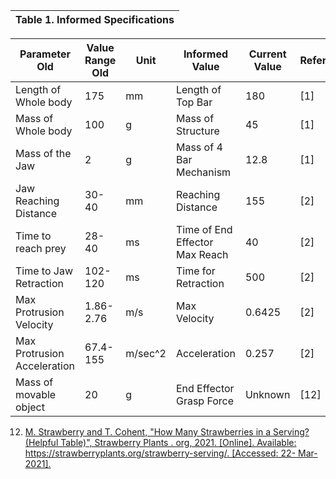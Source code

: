 |Table 1. Informed Specifications|
|-|

|Parameter Old|Value Range Old|Unit|Informed Value|Current Value|Reference|
|---|---|---|---|---|---|
|Length of Whole body|175|mm|Length of Top Bar|180|[1]|
|Mass of Whole body|100|g|Mass of Structure|45|[1]|
|Mass of the Jaw|2|g|Mass of 4 Bar Mechanism|12.8|[1]|
|Jaw Reaching Distance|30-40|mm|Reaching Distance|155|[2]|
|Time to reach prey|28-40|ms|Time of End Effector Max Reach|40|[2]|
|Time to Jaw Retraction|102-120|ms|Time for Retraction|500|[2]|
|Max Protrusion Velocity|1.86-2.76|m/s|Max Velocity|0.6425|[2]|
|Max Protrusion Acceleration|67.4-155|m/sec^2|Acceleration|0.257|[2]|
|Mass of movable object|20|g|End Effector Grasp Force|Unknown|[12]|

12. [M. Strawberry and T. Cohent, "How Many Strawberries in a Serving? (Helpful Table)", Strawberry Plants . org, 2021. [Online]. Available: https://strawberryplants.org/strawberry-serving/. [Accessed: 22- Mar- 2021].](https://strawberryplants.org/strawberry-serving)


